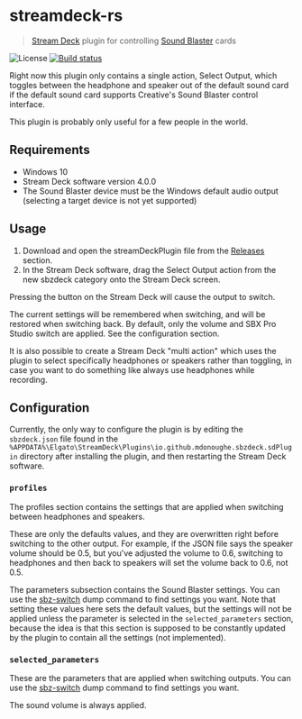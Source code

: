 # streamdeck-rs

> [Stream Deck](https://www.elgato.com/en/gaming/stream-deck) plugin for controlling [Sound Blaster](https://www.soundblaster.com/products/soundcards) cards

![License](https://img.shields.io/badge/license-MIT%2FApache--2.0-blue.svg) [![Build status](https://travis-ci.org/mdonoughe/sbzdeck.svg)](https://travis-ci.org/mdonoughe/sbzdeck/)

Right now this plugin only contains a single action, Select Output, which toggles between the headphone and speaker out of the default sound card if the default sound card supports Creative's Sound Blaster control interface.

This plugin is probably only useful for a few people in the world.

## Requirements

- Windows 10
- Stream Deck software version 4.0.0
- The Sound Blaster device must be the Windows default audio output (selecting a target device is not yet supported)

## Usage

1. Download and open the streamDeckPlugin file from the [Releases](https://github.com/mdonoughe/sbzdeck/releases) section.
2. In the Stream Deck software, drag the Select Output action from the new sbzdeck category onto the Stream Deck screen.

Pressing the button on the Stream Deck will cause the output to switch.

The current settings will be remembered when switching, and will be restored when switching back. By default, only the volume and SBX Pro Studio switch are applied. See the configuration section.

It is also possible to create a Stream Deck "multi action" which uses the plugin to select specifically headphones or speakers rather than toggling, in case you want to do something like always use headphones while recording.

## Configuration

Currently, the only way to configure the plugin is by editing the `sbzdeck.json` file found in the `%APPDATA%\Elgato\StreamDeck\Plugins\io.github.mdonoughe.sbzdeck.sdPlugin` directory after installing the plugin, and then restarting the Stream Deck software.

### `profiles`

The profiles section contains the settings that are applied when switching between headphones and speakers.

These are only the defaults values, and they are overwritten right before switching to the other output. For example, if the JSON file says the speaker volume should be 0.5, but you've adjusted the volume to 0.6, switching to headphones and then back to speakers will set the volume back to 0.6, not 0.5.

The parameters subsection contains the Sound Blaster settings. You can use the [sbz-switch](https://github.com/mdonoughe/sbz-switch/) dump command to find settings you want. Note that setting these values here sets the default values, but the settings will not be applied unless the parameter is selected in the `selected_parameters` section, because the idea is that this section is supposed to be constantly updated by the plugin to contain all the settings (not implemented).

### `selected_parameters`

These are the parameters that are applied when switching outputs. You can use the [sbz-switch](https://github.com/mdonoughe/sbz-switch/) dump command to find settings you want.

The sound volume is always applied.
